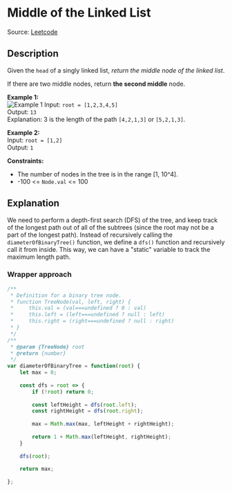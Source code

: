# Middle of the Linked List
Source: [Leetcode](https://leetcode.com/problems/middle-of-the-linked-list/)

## Description
Given the `head` of a singly linked list, *return the middle node of the linked list*.

If there are two middle nodes, return **the second middle** node.

**Example 1:**  
![Example 1](./diamtree.jpg)
Input: `root = [1,2,3,4,5]`  
Output: `13`  
Explanation: 3 is the length of the path `[4,2,1,3]` or `[5,2,1,3]`.

**Example 2:**  
Input: `root = [1,2]`  
Output: `1`

**Constraints:**  
- The number of nodes in the tree is in the range [1, 10^4].
- -100 <= `Node.val` <= 100

## Explanation
We need to perform a depth-first search (DFS) of the tree, and keep track of the longest path out of all of the subtrees (since the root may not be a part of the longest path). Instead of recursively calling the `diameterOfBinaryTree()` function, we define a `dfs()` function and recursively call it from inside. This way, we can have a "static" variable to track the maximum length path.

### Wrapper approach
```javascript
/**
 * Definition for a binary tree node.
 * function TreeNode(val, left, right) {
 *     this.val = (val===undefined ? 0 : val)
 *     this.left = (left===undefined ? null : left)
 *     this.right = (right===undefined ? null : right)
 * }
 */
/**
 * @param {TreeNode} root
 * @return {number}
 */
var diameterOfBinaryTree = function(root) {
    let max = 0;
    
    const dfs = root => {
        if (!root) return 0;
        
        const leftHeight = dfs(root.left);
        const rightHeight = dfs(root.right);
        
        max = Math.max(max, leftHeight + rightHeight);
        
        return 1 + Math.max(leftHeight, rightHeight);
    }
    
    dfs(root);
    
    return max;
    
};
```